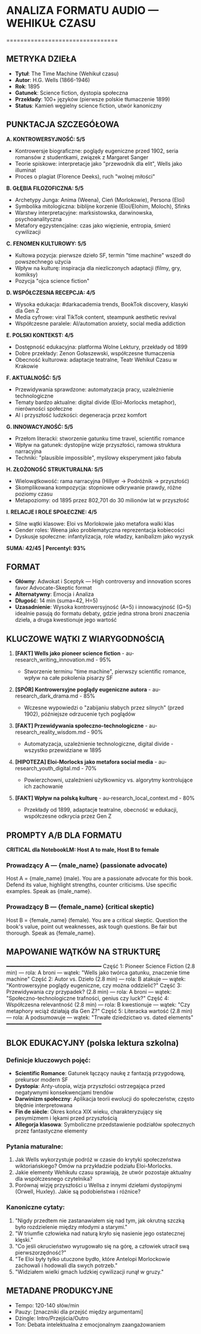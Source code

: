 # ANALIZA FORMATU AUDIO — WEHIKUŁ CZASU
================================

## METRYKA DZIEŁA
- **Tytuł**: The Time Machine (Wehikuł czasu)
- **Autor**: H.G. Wells (1866-1946)
- **Rok**: 1895
- **Gatunek**: Science fiction, dystopia społeczna
- **Przekłady**: 100+ języków (pierwsze polskie tłumaczenie 1899)
- **Status**: Kamień węgielny science fiction, utwór kanoniczny

## PUNKTACJA SZCZEGÓŁOWA

**A. KONTROWERSYJNOŚĆ: 5/5**
- Kontrowersje biograficzne: poglądy eugeniczne przed 1902, seria romansów z studentkami, związek z Margaret Sanger
- Teorie spiskowe: interpretacje jako "przewodnik dla elit", Wells jako illuminat
- Proces o plagiat (Florence Deeks), ruch "wolnej miłości"

**B. GŁĘBIA FILOZOFICZNA: 5/5**
- Archetypy Junga: Anima (Weena), Cień (Morlokowie), Persona (Eloi)
- Symbolika mitologiczna: biblijne korzenie (Eloi/Elohim, Moloch), Sfinks
- Warstwy interpretacyjne: marksistowska, darwinowska, psychoanalityczna
- Metafory egzystencjalne: czas jako więzienie, entropia, śmierć cywilizacji

**C. FENOMEN KULTUROWY: 5/5**
- Kultowa pozycja: pierwsze dzieło SF, termin "time machine" wszedł do powszechnego użycia
- Wpływ na kulturę: inspiracja dla niezliczonych adaptacji (filmy, gry, komiksy)
- Pozycja "ojca science fiction"

**D. WSPÓŁCZESNA RECEPCJA: 4/5**
- Wysoka edukacja: #darkacademia trends, BookTok discovery, klasyki dla Gen Z
- Media cyfrowe: viral TikTok content, steampunk aesthetic revival
- Współczesne paralele: AI/automation anxiety, social media addiction

**E. POLSKI KONTEKST: 4/5**
- Dostępność edukacyjna: platforma Wolne Lektury, przekłady od 1899
- Dobre przekłady: Zenon Gołaszewski, współczesne tłumaczenia
- Obecność kulturowa: adaptacje teatralne, Teatr Wehikuł Czasu w Krakowie

**F. AKTUALNOŚĆ: 5/5**
- Przewidywania sprawdzone: automatyzacja pracy, uzależnienie technologiczne
- Tematy bardzo aktualne: digital divide (Eloi-Morlocks metaphor), nierówności społeczne
- AI i przyszłość ludzkości: degeneracja przez komfort

**G. INNOWACYJNOŚĆ: 5/5**
- Przełom literacki: stworzenie gatunku time travel, scientific romance
- Wpływ na gatunek: dystopijne wizje przyszłości, ramowa struktura narracyjna
- Techniki: "plausible impossible", myślowy eksperyment jako fabuła

**H. ZŁOŻONOŚĆ STRUKTURALNA: 5/5**
- Wielowątkowość: rama narracyjna (Hillyer → Podróżnik → przyszłość)
- Skomplikowana kompozycja: stopniowe odkrywanie prawdy, różne poziomy czasu
- Metapoziomy: od 1895 przez 802,701 do 30 milionów lat w przyszłość

**I. RELACJE I ROLE SPOŁECZNE: 4/5**
- Silne wątki klasowe: Eloi vs Morlokowie jako metafora walki klas
- Gender roles: Weena jako problematyczna reprezentacja kobiecości
- Dyskusje społeczne: infantylizacja, role władzy, kanibalizm jako wyzysk

**SUMA: 42/45 | Percentyl: 93%**

## FORMAT
- **Główny**: Adwokat i Sceptyk — High controversy and innovation scores favor Advocate-Skeptic format
- **Alternatywny**: Emocja i Analiza
- **Długość**: 14 min (suma=42, H=5)
- **Uzasadnienie**: Wysoka kontrowersyjność (A=5) i innowacyjność (G=5) idealnie pasują do formatu debaty, gdzie jedna strona broni znaczenia dzieła, a druga kwestionuje jego wartość

## KLUCZOWE WĄTKI Z WIARYGODNOŚCIĄ

1. **[FAKT] Wells jako pioneer science fiction** - au-research_writing_innovation.md - 95%
   - Stworzenie terminu "time machine", pierwszy scientific romance, wpływ na całe pokolenia pisarzy SF

2. **[SPÓR] Kontrowersyjne poglądy eugeniczne autora** - au-research_dark_drama.md - 85%
   - Wczesne wypowiedzi o "zabijaniu słabych przez silnych" (przed 1902), późniejsze odrzucenie tych poglądów

3. **[FAKT] Przewidywania społeczno-technologiczne** - au-research_reality_wisdom.md - 90%
   - Automatyzacja, uzależnienie technologiczne, digital divide - wszystko przewidziane w 1895

4. **[HIPOTEZA] Eloi-Morlocks jako metafora social media** - au-research_youth_digital.md - 70%
   - Powierzchowni, uzależnieni użytkownicy vs. algorytmy kontrolujące ich zachowanie

5. **[FAKT] Wpływ na polską kulturę** - au-research_local_context.md - 80%
   - Przekłady od 1899, adaptacje teatralne, obecność w edukacji, współczesne odkrycia przez Gen Z

## PROMPTY A/B DLA FORMATU

**CRITICAL dla NotebookLM: Host A to male, Host B to female**

### Prowadzący A — {male_name} (passionate advocate)
Host A = {male_name} (male). 
You are a passionate advocate for this book. Defend its value, highlight strengths, counter criticisms. Use specific examples. Speak as {male_name}.

### Prowadzący B — {female_name} (critical skeptic)
Host B = {female_name} (female). 
You are a critical skeptic. Question the book's value, point out weaknesses, ask tough questions. Be fair but thorough. Speak as {female_name}.

## MAPOWANIE WĄTKÓW NA STRUKTURĘ
━━━━━━━━━━━━━━━━━━━━━━━━━━━━━━
Część 1: Pioneer Science Fiction (2.8 min) — rola: A broni — wątek: "Wells jako twórca gatunku, znaczenie time machine"
Część 2: Autor vs. Dzieło (2.8 min) — rola: B atakuje — wątek: "Kontrowersyjne poglądy eugeniczne, czy można oddzielić?"
Część 3: Przewidywania czy przypadek? (2.8 min) — rola: A broni — wątek: "Społeczno-technologiczne trafności, genius czy luck?"
Część 4: Współczesna relevantność (2.8 min) — rola: B kwestionuje — wątek: "Czy metaphory wciąż działają dla Gen Z?"
Część 5: Literacka wartość (2.8 min) — rola: A podsumowuje — wątek: "Trwałe dziedzictwo vs. dated elements"
━━━━━━━━━━━━━━━━━━━━━━━━━━━━━━

## BLOK EDUKACYJNY (polska lektura szkolna)

### Definicje kluczowych pojęć:
- **Scientific Romance**: Gatunek łączący naukę z fantazją przygodową, prekursor modern SF
- **Dystopia**: Anty-utopia, wizja przyszłości ostrzegająca przed negatywnymi konsekwencjami trendów
- **Darwinizm społeczny**: Aplikacja teorii ewolucji do społeczeństw, często błędnie interpretowana
- **Fin de siècle**: Okres końca XIX wieku, charakteryzujący się pesymizmem i lękami przed przyszłością
- **Allegorja klasowa**: Symboliczne przedstawienie podziałów społecznych przez fantastyczne elementy

### Pytania maturalne:
1. Jak Wells wykorzystuje podróż w czasie do krytyki społeczeństwa wiktoriańskiego? Omów na przykładzie podziału Eloi-Morlocks.
2. Jakie elementy Wehikułu czasu sprawiają, że utwór pozostaje aktualny dla współczesnego czytelnika?
3. Porównaj wizję przyszłości u Wellsa z innymi dziełami dystopijnymi (Orwell, Huxley). Jakie są podobieństwa i różnice?

### Kanoniczne cytaty:
1. "Nigdy przedtem nie zastanawiałem się nad tym, jak okrutną szczką było rozdzielenie między młodymi a starymi."
2. "W triumfie człowieka nad naturą kryło się nasienie jego ostatecznej klęski."
3. "Co jeśli okrucieństwo wyrugowało się na górę, a człowiek utracił swą pierwszorzędność?"
4. "Te Eloi były tylko utuczone bydło, które Antelopi Morlockowie zachowali i hodowali dla swych potrzeb."
5. "Widziałem wielki gmach ludzkiej cywilizacji runął w gruzy."

## METADANE PRODUKCYJNE
- Tempo: 120-140 słów/min
- Pauzy: [znaczniki dla przejść między argumentami]
- Dżingle: Intro/Przejścia/Outro
- Ton: Debata intelektualna z emocjonalnym zaangażowaniem
